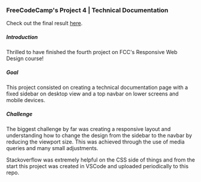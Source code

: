 ### FreeCodeCamp's Project 4 | Technical Documentation

Check out the final result [here](https://ericrubinoff.github.io/FCC-Project-4/).

##### Introduction

Thrilled to have finished the fourth project on FCC's Responsive Web Design course!

##### Goal

This project consisted on creating a technical documentation page with a fixed sidebar on desktop view and a top navbar on lower screens and mobile devices. 

##### Challenge

The biggest challenge by far was creating a responsive layout and understanding how to change the design from the sidebar to the navbar by reducing the viewport size. This was achieved through the use of media queries and many small adjustments. 

Stackoverflow was extremely helpful on the CSS side of things and from the start this project was created in VSCode and uploaded periodically to this repo. 